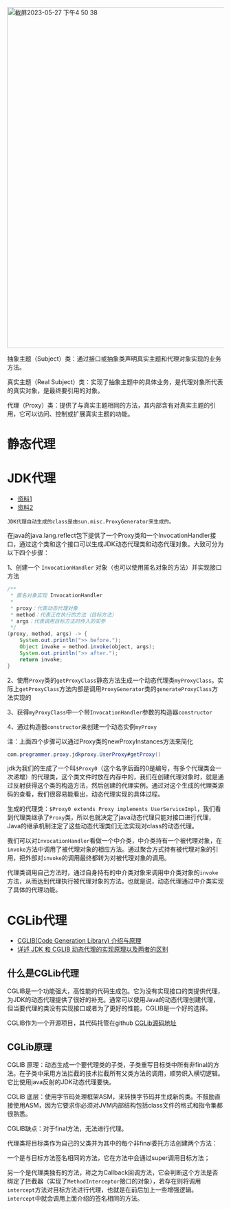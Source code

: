 <img width="791" alt="截屏2023-05-27 下午4 50 38" src="https://github.com/ProgrammerGoGo/java-learn/assets/98639494/cdf43325-a559-47fe-b471-5dd8e1a55fb2">

抽象主题（Subject）类：通过接口或抽象类声明真实主题和代理对象实现的业务方法。

真实主题（Real Subject）类：实现了抽象主题中的具体业务，是代理对象所代表的真实对象，是最终要引用的对象。

代理（Proxy）类：提供了与真实主题相同的方法，其内部含有对真实主题的引用，它可以访问、控制或扩展真实主题的功能。

# 静态代理

# JDK代理

* [资料1](https://pdai.tech/md/spring/spring-x-framework-aop-source-4.html#%E4%BB%80%E4%B9%88%E6%98%AFjdk%E4%BB%A3%E7%90%86)
* [资料2](https://www.cnblogs.com/gonjan-blog/p/6685611.html)

```
JDK代理自动生成的class是由sun.misc.ProxyGenerator来生成的。
```

在java的java.lang.reflect包下提供了一个Proxy类和一个InvocationHandler接口，通过这个类和这个接口可以生成JDK动态代理类和动态代理对象。大致可分为以下四个步骤：

1、创建一个 `InvocationHandler` 对象（也可以使用匿名对象的方法）并实现接口方法
```java
/**
 * 匿名对象实现 InvocationHandler
 *
 * proxy：代表动态代理对象
 * method：代表正在执行的方法（目标方法）
 * args：代表调用目标方法时传入的实参
 */
(proxy, method, args) -> {
    System.out.println(">> before.");
    Object invoke = method.invoke(object, args);
    System.out.println(">> after.");
    return invoke;
}
```
2、使用`Proxy`类的`getProxyClass`静态方法生成一个动态代理类`myProxyClass`。实际上`getProxyClass`方法内部是调用`ProxyGenerator`类的`generateProxyClass`方法实现的

3、获得`myProxyClass`中一个带`InvocationHandler`参数的构造器`constructor`

4、通过构造器`constructor`来创建一个动态实例`myProxy`

注：上面四个步骤可以通过Proxy类的newProxyInstances方法来简化
```java
com.programmer.proxy.jdkproxy.UserProxy#getProxy()
```

jdk为我们的生成了一个叫`$Proxy0`（这个名字后面的0是编号，有多个代理类会一次递增）的代理类，这个类文件时放在内存中的，我们在创建代理对象时，就是通过反射获得这个类的构造方法，然后创建的代理实例。通过对这个生成的代理类源码的查看，我们很容易能看出，动态代理实现的具体过程。

生成的代理类：`$Proxy0 extends Proxy implements UserServiceImpl`，我们看到代理类继承了`Proxy`类，所以也就决定了java动态代理只能对接口进行代理，Java的继承机制注定了这些动态代理类们无法实现对class的动态代理。

我们可以对`InvocationHandler`看做一个中介类，中介类持有一个被代理对象，在`invoke`方法中调用了被代理对象的相应方法。通过聚合方式持有被代理对象的引用，把外部对`invoke`的调用最终都转为对被代理对象的调用。

代理类调用自己方法时，通过自身持有的中介类对象来调用中介类对象的`invoke`方法，从而达到代理执行被代理对象的方法。也就是说，动态代理通过中介类实现了具体的代理功能。

# CGLib代理

* [CGLIB(Code Generation Library) 介绍与原理](https://www.runoob.com/w3cnote/cglibcode-generation-library-intro.html)
* [详述 JDK 和 CGLIB 动态代理的实现原理以及两者的区别](https://github.com/guobinhit/cg-blog/blob/master/articles/others/dynamic-proxy.md)

## 什么是CGLib代理

CGLIB是一个功能强大，高性能的代码生成包。它为没有实现接口的类提供代理，为JDK的动态代理提供了很好的补充。通常可以使用Java的动态代理创建代理，但当要代理的类没有实现接口或者为了更好的性能，CGLIB是一个好的选择。

CGLIB作为一个开源项目，其代码托管在github [CGLib源码地址](https://github.com/cglib/cglib)

## CGLib原理
CGLIB 原理：动态生成一个要代理类的子类，子类重写目标类中所有非final的方法。在子类中采用方法拦截的技术拦截所有父类方法的调用，顺势织入横切逻辑。它比使用java反射的JDK动态代理要快。

CGLIB 底层：使用字节码处理框架ASM，来转换字节码并生成新的类。不鼓励直接使用ASM，因为它要求你必须对JVM内部结构包括class文件的格式和指令集都很熟悉。

CGLIB缺点：对于final方法，无法进行代理。


代理类将目标类作为自己的父类并为其中的每个非final委托方法创建两个方法：

一个是与目标方法签名相同的方法，它在方法中会通过super调用目标方法；

另一个是代理类独有的方法，称之为Callback回调方法，它会判断这个方法是否绑定了拦截器（实现了`MethodInterceptor`接口的对象），若存在则将调用`intercept`方法对目标方法进行代理，也就是在前后加上一些增强逻辑。`intercept`中就会调用上面介绍的签名相同的方法。


